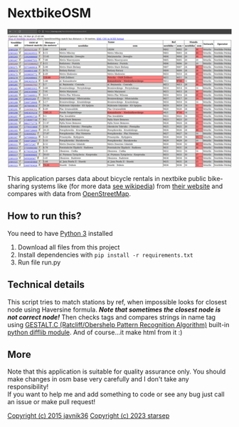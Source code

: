 # NextbikeOSM
![Demo](https://github.com/starsep/NextbikeOSM/blob/main/demo.png)

This application parses data about bicycle rentals in nextbike public bike-sharing systems like (for more data [see wikipedia](https://en.wikipedia.org/wiki/Nextbike)) from [their website](http://nextbike.net/maps/nextbike-official.xml) and compares with data from [OpenStreetMap](http://www.openstreetmap.org).

## How to run this?
You need to have [Python 3](https://www.python.org/downloads/) installed
1. Download all files from this project
2. Install dependencies with `pip install -r requirements.txt`
3. Run file run.py

## Technical details
This script tries to match stations by ref, when impossible looks for closest node using Haversine formula. ***Note that sometimes the closest node is not correct node!*** Then checks tags and compares strings in name tag using [GESTALT.C (Ratcliff/Obershelp Pattern Recognition Algorithm)](http://collaboration.cmc.ec.gc.ca/science/rpn/biblio/ddj/Website/articles/DDJ/1988/8807/8807c/8807c.htm) built-in [python difflib module](https://docs.python.org/3.4/library/difflib.html). And of course...it make html from it :)

## More
Note that this application is suitable for quality assurance only. You should make changes in osm base very carefully and I don't take any responsibility!<br>
If you want to help me and add something to code or see any bug just call an issue or make pull request!

[Copyright (c) 2015 javnik36](https://github.com/javnik36/NextbikeOSM/blob/master/LICENCE)
[Copyright (c) 2023 starsep](https://github.com/starsep/NextbikeOSM/blob/main/LICENCE)
